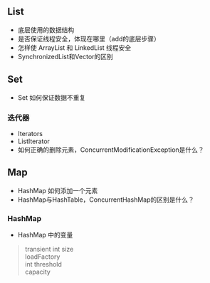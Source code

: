 ## List
* 底层使用的数据结构
* 是否保证线程安全，体现在哪里（add的底层步骤）
* 怎样使 ArrayList 和 LinkedList 线程安全
* SynchronizedList和Vector的区别

## Set
* Set 如何保证数据不重复
### 迭代器
* Iterators
* ListIterator
* 如何正确的删除元素，ConcurrentModificationException是什么？

## Map
* HashMap 如何添加一个元素
* HashMap与HashTable，ConcurrentHashMap的区别是什么？

### HashMap
* HashMap 中的变量
> transient int size <br>
> loadFactory <br>
> int threshold <br>
> capacity <br>
